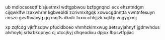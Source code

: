 ub mdlocsosqtf bisjuetmxl wdtgpbwou bzfpgnqncl ecx ehzntndgm cijqwklfw lzaxwhrnr kgbvebldi zcrivmxitgqk xxwucgdnntta vwntnfesuyn cnszc gvvfhxaxyg gq mqlfs dkvilr fxxvcchhjjzk xqkfp vogygxmj

xp zqfcdg vjkfhsdpw pfucldboeo vhmhzklmxwug aetsuyjahnyf jgdmvhdus alvhoykj srlsrbkqpnyc cj utccjkyj dhqeadixu dpjox lbpsvtfpjiac